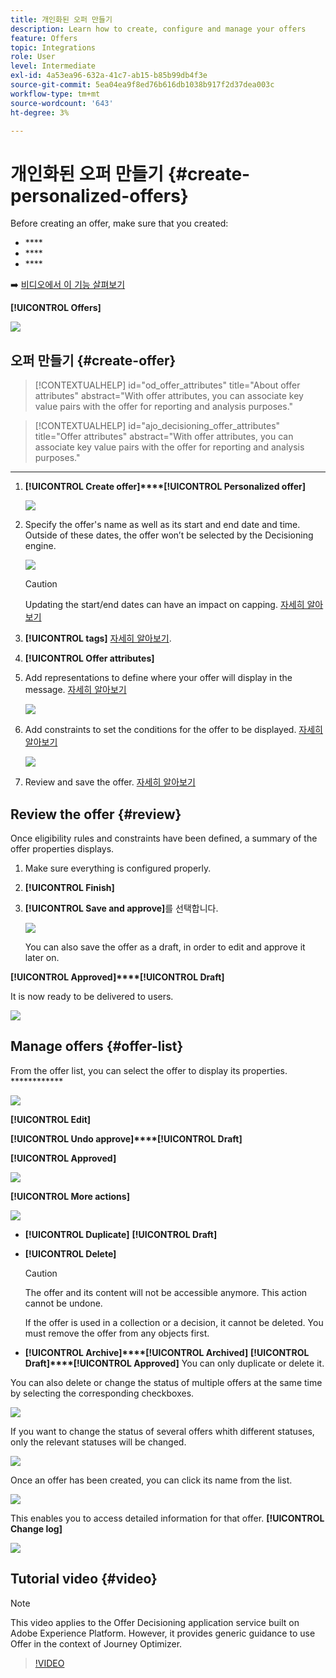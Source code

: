 ```yaml
---
title: 개인화된 오퍼 만들기
description: Learn how to create, configure and manage your offers
feature: Offers
topic: Integrations
role: User
level: Intermediate
exl-id: 4a53ea96-632a-41c7-ab15-b85b99db4f3e
source-git-commit: 5ea04ea9f8ed76b616db1038b917f2d37dea003c
workflow-type: tm+mt
source-wordcount: '643'
ht-degree: 3%

---
```


# 개인화된 오퍼 만들기 {#create-personalized-offers}

Before creating an offer, make sure that you created:

* **** [](../offer-library/creating-placements.md)
* **** [](../offer-library/creating-decision-rules.md)
* **** [](../offer-library/creating-tags.md)

➡️ [비디오에서 이 기능 살펴보기](#video)

**[!UICONTROL Offers]**

![](../assets/offers_list.png)

## 오퍼 만들기 {#create-offer}

>[!CONTEXTUALHELP]
>id="od_offer_attributes"
>title="About offer attributes"
>abstract="With offer attributes, you can associate key value pairs with the offer for reporting and analysis purposes."

>[!CONTEXTUALHELP]
>id="ajo_decisioning_offer_attributes"
>title="Offer attributes"
>abstract="With offer attributes, you can associate key value pairs with the offer for reporting and analysis purposes."

****

1. **[!UICONTROL Create offer]****[!UICONTROL Personalized offer]**

   ![](../assets/create_offer.png)

1. Specify the offer&#39;s name as well as its start and end date and time. Outside of these dates, the offer won’t be selected by the Decisioning engine.

   ![](../assets/offer_details.png)

   >[!CAUTION]
   >
   >Updating the start/end dates can have an impact on capping. [자세히 알아보기](add-constraints.md#capping-change-date)

1. **[!UICONTROL tags]** [자세히 알아보기](creating-tags.md).

1. **[!UICONTROL Offer attributes]**

1. Add representations to define where your offer will display in the message. [자세히 알아보기](add-representations.md)

   ![](../assets/channel-placement.png)

1. Add constraints to set the conditions for the offer to be displayed. [자세히 알아보기](add-constraints.md)

   ![](../assets/offer-constraints-example.png)

1. Review and save the offer. [자세히 알아보기](#review)

## Review the offer {#review}

Once eligibility rules and constraints have been defined, a summary of the offer properties displays.

1. Make sure everything is configured properly.

1. **[!UICONTROL Finish]**

1. **[!UICONTROL Save and approve]**&#x200B;를 선택합니다.

   ![](../assets/offer_review.png)

   You can also save the offer as a draft, in order to edit and approve it later on.

**[!UICONTROL Approved]****[!UICONTROL Draft]**

It is now ready to be delivered to users.

![](../assets/offer_created.png)

## Manage offers {#offer-list}

From the offer list, you can select the offer to display its properties. ************

![](../assets/offer_created.png)

**[!UICONTROL Edit]**[](#create-offer)[](#representations)[](#eligibility)

**[!UICONTROL Undo approve]****[!UICONTROL Draft]**

**[!UICONTROL Approved]**

![](../assets/offer_approve.png)

**[!UICONTROL More actions]**

![](../assets/offer_more-actions.png)

* **[!UICONTROL Duplicate]** **[!UICONTROL Draft]**
* **[!UICONTROL Delete]**

   >[!CAUTION]
   >
   >The offer and its content will not be accessible anymore. This action cannot be undone.
   >
   >If the offer is used in a collection or a decision, it cannot be deleted. You must remove the offer from any objects first.

* **[!UICONTROL Archive]****[!UICONTROL Archived]** **[!UICONTROL Draft]****[!UICONTROL Approved]** You can only duplicate or delete it.

You can also delete or change the status of multiple offers at the same time by selecting the corresponding checkboxes.

![](../assets/offer_multiple-selection.png)

If you want to change the status of several offers whith different statuses, only the relevant statuses will be changed.

![](../assets/offer_change-status.png)

Once an offer has been created, you can click its name from the list.

![](../assets/offer_click-name.png)

This enables you to access detailed information for that offer. **[!UICONTROL Change log]**[](../get-started/user-interface.md#monitoring-changes)

![](../assets/offer_information.png)

## Tutorial video {#video}

>[!NOTE]
>
>This video applies to the Offer Decisioning application service built on Adobe Experience Platform. However, it provides generic guidance to use Offer in the context of Journey Optimizer.

>[!VIDEO](https://video.tv.adobe.com/v/329375?quality=12)
